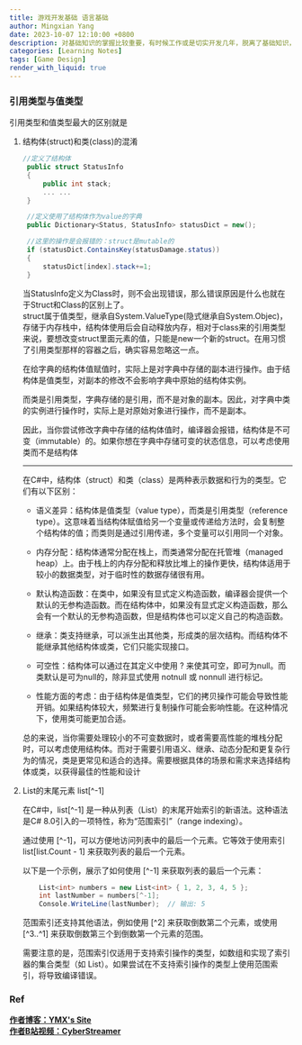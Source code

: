 ```yaml
---
title: 游戏开发基础 语言基础
author: Mingxian Yang
date: 2023-10-07 12:10:00 +0800
description: 对基础知识的掌握比较重要，有时候工作或是切实开发几年，脱离了基础知识，等到参加一些注重基础的面试时，啥也不会了。这里会总结一下最重要的基础知识；有时候开发也会遇到很多小小不言的问题，这些问题可能非常简单，但是我还是希望能记录下来。成长就是聚沙成塔的过程
categories: [Learning Notes]
tags: [Game Design]
render_with_liquid: true
---
```




### 引用类型与值类型

引用类型和值类型最大的区别就是

1. 结构体(struct)和类(class)的混淆
   ```csharp
   //定义了结构体
    public struct StatusInfo
    {
        public int stack;
        ... ...
    }

    //定义使用了结构体作为value的字典
    public Dictionary<Status, StatusInfo> statusDict = new();

    //这里的操作是会报错的：struct是mutable的
    if (statusDict.ContainsKey(statusDamage.status))
    {
        statusDict[index].stack+=1;
    }

   ```
    当StatusInfo定义为Class时，则不会出现错误，那么错误原因是什么也就在于Struct和Class的区别上了。  
    struct属于值类型，继承自System.ValueType(隐式继承自System.Objec)，存储于内存栈中，结构体使用后会自动释放内存，相对于class来的引用类型来说，要想改变struct里面元素的值，只能是new一个新的struct。在用习惯了引用类型那样的容器之后，确实容易忽略这一点。

    在给字典的结构体值赋值时，实际上是对字典中存储的副本进行操作。由于结构体是值类型，对副本的修改不会影响字典中原始的结构体实例。

    而类是引用类型，字典存储的是引用，而不是对象的副本。因此，对字典中类的实例进行操作时，实际上是对原始对象进行操作，而不是副本。

    因此，当你尝试修改字典中存储的结构体值时，编译器会报错，结构体是不可变（immutable）的。如果你想在字典中存储可变的状态信息，可以考虑使用类而不是结构体


    ---

    在C#中，结构体（struct）和类（class）是两种表示数据和行为的类型。它们有以下区别：

   - 语义差异：结构体是值类型（value type），而类是引用类型（reference type）。这意味着当结构体赋值给另一个变量或传递给方法时，会复制整个结构体的值；而类则是通过引用传递，多个变量可以引用同一个对象。

    - 内存分配：结构体通常分配在栈上，而类通常分配在托管堆（managed heap）上。由于栈上的内存分配和释放比堆上的操作更快，结构体适用于较小的数据类型，对于临时性的数据存储很有用。

   - 默认构造函数：在类中，如果没有显式定义构造函数，编译器会提供一个默认的无参构造函数。而在结构体中，如果没有显式定义构造函数，那么会有一个默认的无参构造函数，但是结构体也可以定义自己的构造函数。

   - 继承：类支持继承，可以派生出其他类，形成类的层次结构。而结构体不能继承其他结构体或类，它们只能实现接口。

   - 可空性：结构体可以通过在其定义中使用 ? 来使其可空，即可为null。而类默认是可为null的，除非显式使用 notnull 或 nonnull 进行标记。

   - 性能方面的考虑：由于结构体是值类型，它们的拷贝操作可能会导致性能开销。如果结构体较大，频繁进行复制操作可能会影响性能。在这种情况下，使用类可能更加合适。

    总的来说，当你需要处理较小的不可变数据时，或者需要高性能的堆栈分配时，可以考虑使用结构体。而对于需要引用语义、继承、动态分配和更复杂行为的情况，类是更常见和适合的选择。需要根据具体的场景和需求来选择结构体或类，以获得最佳的性能和设计
    
2. List的末尾元素 list[^-1]

    在C#中，list[^-1] 是一种从列表（List）的末尾开始索引的新语法。这种语法是C# 8.0引入的一项特性，称为“范围索引”（range indexing）。

    通过使用 [^-1]，可以方便地访问列表中的最后一个元素。它等效于使用索引 list[list.Count - 1] 来获取列表的最后一个元素。

    以下是一个示例，展示了如何使用 [^-1] 来获取列表的最后一个元素：
    ```csharp
        List<int> numbers = new List<int> { 1, 2, 3, 4, 5 };
        int lastNumber = numbers[^-1];
        Console.WriteLine(lastNumber);  // 输出: 5
    ``` 

    范围索引还支持其他语法，例如使用 [^2] 来获取倒数第二个元素，或使用 [^3..^1] 来获取倒数第三个到倒数第一个元素的范围。

    需要注意的是，范围索引仅适用于支持索引操作的类型，如数组和实现了索引器的集合类型（如 List<T>）。如果尝试在不支持索引操作的类型上使用范围索引，将导致编译错误。

### **Ref**   




 [**作者博客：YMX's Site**](https://yangmingxian.com)  
 [**作者B站视频：CyberStreamer**](https://space.bilibili.com/22212765)




